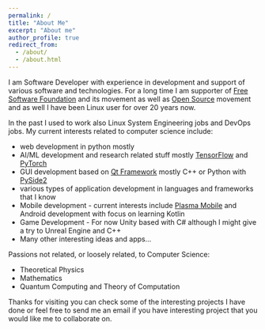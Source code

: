 ```yaml
---
permalink: /
title: "About Me"
excerpt: "About me"
author_profile: true
redirect_from: 
  - /about/
  - /about.html
---
```




I am Software Developer with experience in development and support of various software and technologies.
For a long time I am supporter of [Free Software Foundation](https://www.fsf.org/) and its movement as well as [Open Source](https://opensource.org/) movement and as well I have been Linux user 
for over 20 years now.


In the past I used to work also Linux System Engineering jobs and DevOps jobs. 
My current interests related to computer science include:

  * web development in python mostly 
  * AI/ML development and research related stuff mostly [TensorFlow](https://www.tensorflow.org/) and [PyTorch](https://pytorch.org/)
  * GUI development based on [Qt Framework](https://www.qt.io/) mostly C++ or Python with [PySide2](https://www.qt.io/qt-for-python)
  * various types of application development in languages and frameworks that I know
  * Mobile development - current interests include [Plasma Mobile](https://www.plasma-mobile.org/) and Android development 
        with focus on learning Kotlin
  * Game Development - For now Unity based with C# although I might give a try to Unreal Engine and C++
  * Many other interesting ideas and apps...

Passions not related, or loosely related, to Computer Science:
  * Theoretical Physics 
  * Mathematics 
  * Quantum Computing and Theory of Computation

Thanks for visiting you can check some of the interesting projects I have done or feel free to send me an email if 
you have interesting project that you would like me to collaborate on.